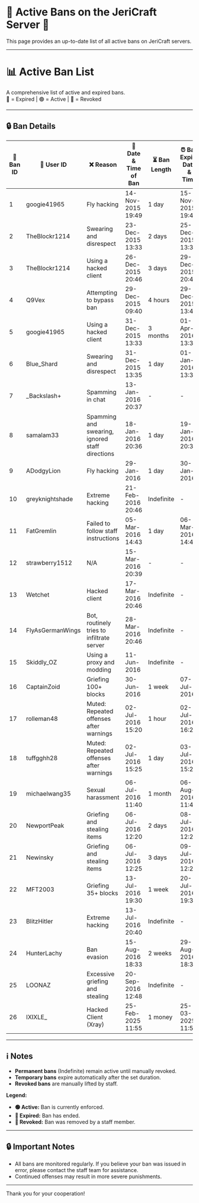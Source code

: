 # 🚫 Active Bans on the JeriCraft Server 🚫

This page provides an up-to-date list of all active bans on JeriCraft servers.

---

# 📊 Active Ban List

A comprehensive list of active and expired bans.  
🔴 = Expired | 🟢 = Active | 🔵 = Revoked

---

## 🔒 Ban Details

| 🔢 **Ban ID** | 👤 **User ID**   | ❌ **Reason**                                    | 📅 **Date & Time of Ban** | ⏳ **Ban Length** | ⏰ **Ban Expiry Date & Time** | 👮 **Ban Issuer** | 🚨 **Ban Status** | 📜 **Ban Type** | 🎚 **Tier** |
|---------------|------------------|-------------------------------------------------|---------------------------|------------------|------------------------------|-------------------|-------------------|-----------------|-------------|
| 1             | googie41965      | Fly hacking                                     | 14-Nov-2015 19:49         | 1 day            | 15-Nov-2015 19:49            | Chalwk            | 🔴 Expired        | Temporary Ban   | 2           |
| 2             | TheBlockr1214    | Swearing and disrespect                         | 23-Dec-2015 13:33         | 2 days           | 25-Dec-2015 13:33            | Will7838          | 🔴 Expired        | Temporary Ban   | 1           |
| 3             | TheBlockr1214    | Using a hacked client                           | 26-Dec-2015 20:46         | 3 days           | 29-Dec-2015 20:46            | Chalwk            | 🔴 Expired        | Temporary Ban   | 2           |
| 4             | Q9Vex            | Attempting to bypass ban                        | 29-Dec-2015 09:40         | 4 hours          | 29-Dec-2015 13:40            | Chalwk            | 🔴 Expired        | Temporary Ban   | 3           |
| 5             | googie41965      | Using a hacked client                           | 31-Dec-2015 13:33         | 3 months         | 01-Apr-2016 13:33            | Chalwk            | 🔴 Expired        | Temporary Ban   | 2           |
| 6             | Blue_Shard       | Swearing and disrespect                         | 31-Dec-2015 13:35         | 1 day            | 01-Jan-2016 13:35            | Chalwk            | 🔴 Expired        | Temporary Ban   | 1           |
| 7             | _Backslash+      | Spamming in chat                                | 13-Jan-2016 20:37         | -                | -                            | Chalwk            | 🔴 Expired        | Kicked          | 3           |
| 8             | samalam33        | Spamming and swearing, ignored staff directions | 18-Jan-2016 20:36         | 1 day            | 19-Jan-2016 20:36            | Chalwk            | 🔴 Expired        | Temporary Ban   | 1           |
| 9             | ADodgyLion       | Fly hacking                                     | 29-Jan-2016               | 1 day            | 30-Jan-2016                  | JackoSnacko       | 🔴 Expired        | Temporary Ban   | 2           |
| 10            | greyknightshade  | Extreme hacking                                 | 21-Feb-2016 20:46         | Indefinite       | -                            | Chalwk            | 🟢 Active         | Permanent Ban   | 2           |
| 11            | FatGremlin       | Failed to follow staff instructions             | 05-Mar-2016 14:43         | 1 day            | 06-Mar-2016 14:43            | JackoSnacko       | 🔴 Expired        | Temporary Ban   | 1           |
| 12            | strawberry1512   | N/A                                             | 15-Mar-2016 20:39         | -                | -                            | -                 | 🔵 Revoked        | -               | -           |
| 13            | Wetchet          | Hacked client                                   | 17-Mar-2016 20:46         | Indefinite       | -                            | Chalwk            | 🟢 Active         | Permanent Ban   | 2           |
| 14            | FlyAsGermanWings | Bot, routinely tries to infiltrate server       | 28-Mar-2016 20:46         | Indefinite       | -                            | Chalwk            | 🟢 Active         | Permanent Ban   | 2           |
| 15            | Skiddly_OZ       | Using a proxy and modding                       | 11-Jun-2016               | Indefinite       | -                            | Chalwk            | 🟢 Active         | Permanent Ban   | 2           |
| 16            | CaptainZoid      | Griefing 100+ blocks                            | 30-Jun-2016               | 1 week           | 07-Jul-2016                  | Chalwk            | 🔴 Expired        | Temporary Ban   | 2           |
| 17            | rolleman48       | Muted: Repeated offenses after warnings         | 02-Jul-2016 15:20         | 1 hour           | 02-Jul-2016 16:20            | Chalwk            | 🔴 Expired        | Temporary Mute  | 1           |
| 18            | tuffgghh28       | Muted: Repeated offenses after warnings         | 02-Jul-2016 15:25         | 1 day            | 03-Jul-2016 15:25            | Chalwk            | 🔴 Expired        | Temporary Mute  | 1           |
| 19            | michaelwang35    | Sexual harassment                               | 06-Jul-2016 11:40         | 1 month          | 06-Aug-2016 11:40            | Chalwk            | 🔴 Expired        | Temporary Ban   | 3           |
| 20            | NewportPeak      | Griefing and stealing items                     | 06-Jul-2016 12:20         | 2 days           | 08-Jul-2016 12:20            | MincQ             | 🔴 Expired        | Temporary Ban   | 2           |
| 21            | Newinsky         | Griefing and stealing items                     | 06-Jul-2016 12:25         | 3 days           | 09-Jul-2016 12:25            | Will7838          | 🔴 Expired        | Temporary Ban   | 2           |
| 22            | MFT2003          | Griefing 35+ blocks                             | 13-Jul-2016 19:30         | 1 week           | 20-Jul-2016 19:30            | Chalwk            | 🔴 Expired        | Temporary Ban   | 1           |
| 23            | BlitzHitler      | Extreme hacking                                 | 13-Jul-2016 20:40         | Indefinite       | -                            | Chalwk            | 🟢 Active         | Permanent Ban   | 3           |
| 24            | HunterLachy      | Ban evasion                                     | 15-Aug-2016 18:33         | 2 weeks          | 29-Aug-2016 18:33            | Chalwk            | 🔴 Expired        | Temporary Ban   | 2           |
| 25            | LOONAZ           | Excessive griefing and stealing                 | 20-Sep-2016 12:48         | Indefinite       | -                            | Chalwk            | 🟢 Active         | Permanent Ban   | 2           |
| 26            | IXIXLE_          | Hacked Client (Xray)                            | 25-Feb-2025 11:55         | 1 money          | 25-03-2025 11:55             | Chalwk            | 🟢 Active         | Temporary Ban   | 2           |

---

## ℹ️ Notes

- **Permanent bans** (Indefinite) remain active until manually revoked.
- **Temporary bans** expire automatically after the set duration.
- **Revoked bans** are manually lifted by staff.

**Legend:**

- **🟢 Active:** Ban is currently enforced.
- **🔴 Expired:** Ban has ended.
- **🔵 Revoked:** Ban was removed by a staff member.

---

## 🔒 Important Notes

- All bans are monitored regularly. If you believe your ban was issued in error, please contact the staff team for
  assistance.
- Continued offenses may result in more severe punishments.

---

Thank you for your cooperation!
